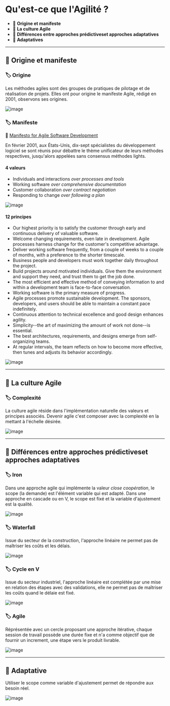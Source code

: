 # Qu'est-ce que l'Agilité ?

*  🔖 **Origine et manifeste**
*  🔖 **La culture Agile**
*  🔖 **Différences entre approches prédictiveset approches adaptatives**
*  🔖 **Adaptatives**

___

## 📑 Origine et manifeste

### 🏷️ **Origine**

Les méthodes agiles sont des groupes de pratiques de pilotage et de réalisation de projets. Elles ont pour origine le manifeste Agile, rédigé en 2001, observons ses origines.

![image](https://raw.githubusercontent.com/seeren-training/Agile/master/wiki/resources/01/00-Origine.png)

### 🏷️ **Manifeste**

🔗 [Manifesto for Agile Software Development](https://agilemanifesto.org/)

En février 2001, aux États-Unis, dix-sept spécialistes du développement logiciel se sont réunis pour débattre le thème unificateur de leurs méthodes respectives, jusqu'alors appelées sans consensus méthodes lights. 

#### 4 valeurs

* Individuals and interactions *over processes and tools*
* Working software *over comprehensive documentation*
* Customer collaboration *over contract negotiation*
* Responding to change *over following a plan*

![image](https://raw.githubusercontent.com/seeren-training/Agile/master/wiki/resources/01/01-Values.png)

#### 12 principes

* Our highest priority is to satisfy the customer through early and continuous delivery of valuable software.
* Welcome changing requirements, even late in development. Agile processes harness change for the customer's competitive advantage.
* Deliver working software frequently, from a couple of weeks to a couple of months, with a preference to the shorter timescale.
* Business people and developers must work together daily throughout the project.
* Build projects around motivated individuals. Give them the environment and support they need, and trust them to get the job done.
* The most efficient and effective method of conveying information to and within a development team is face-to-face conversation.
* Working software is the primary measure of progress.
* Agile processes promote sustainable development. The sponsors, developers, and users should be able to maintain a constant pace indefinitely.
* Continuous attention to technical excellence and good design enhances agility.
* Simplicity--the art of maximizing the amount of work not done--is essential.
* The best architectures, requirements, and designs emerge from self-organizing teams.
* At regular intervals, the team reflects on how to become more effective, then tunes and adjusts its behavior accordingly. 

![image](https://raw.githubusercontent.com/seeren-training/Agile/master/wiki/resources/01/02-Principes.png)

___

## 📑 La culture Agile

### 🏷️ **Complexité**

La culture agile réside dans l'implémentation naturelle des valeurs et principes associés. Devenir agile c'est composer avec la complexité en la mettant à l'échelle désirée.

![image](https://raw.githubusercontent.com/seeren-training/Agile/master/wiki/resources/01/03-Objective.png)

___

## 📑 Différences entre approches prédictiveset approches adaptatives

### 🏷️ **Iron**

Dans une approche agile qui implémente la valeur *close coopération*, le scope (la demande) est l'élément variable qui est adapté. Dans une approche en cascade ou en V, le scope est fixé et la variable d'ajustement est la qualité.

![image](https://raw.githubusercontent.com/seeren-training/Agile/master/wiki/resources/01/04-Predictive-adaptative.png)

### 🏷️ **Waterfall**

Issue du secteur de la construction, l'approche linéaire ne permet pas de maîtriser les coûts et les délais.

![image](https://raw.githubusercontent.com/seeren-training/Agile/master/wiki/resources/01/05-Waterfall.png)

### 🏷️ **Cycle en V**

Issue du secteur industriel, l'approche linéaire est complétée par une mise en relation des étapes avec des validations, elle ne permet pas de maîtriser les coûts quand le délaie est fixé.

![image](https://raw.githubusercontent.com/seeren-training/Agile/master/wiki/resources/01/06-Cycle-en-V.png)

### 🏷️ **Agile**

Réprésentée avec un cercle proposant une approche itérative, chaque session de travail possède une durée fixe et n'a comme objectif que de fournir un increment, une étape vers le produit livrable. 

![image](https://raw.githubusercontent.com/seeren-training/Agile/master/wiki/resources/01/07-Iteratif.png)

___

## 📑 Adaptative

Utiliser le scope comme variable d'ajustement permet de répondre aux besoin réel.

![image](https://raw.githubusercontent.com/seeren-training/Agile/master/wiki/resources/01/08-adaptative.png)